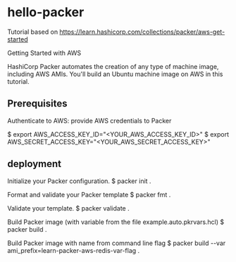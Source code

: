 # hello-packer

Tutorial based on https://learn.hashicorp.com/collections/packer/aws-get-started 

Getting Started with AWS

HashiCorp Packer automates the creation of any type of machine image, including AWS AMIs. You'll build an Ubuntu machine image on AWS in this tutorial.

## Prerequisites

Authenticate to AWS: provide AWS credentials to Packer

$ export AWS_ACCESS_KEY_ID="<YOUR_AWS_ACCESS_KEY_ID>"
$ export AWS_SECRET_ACCESS_KEY="<YOUR_AWS_SECRET_ACCESS_KEY>"

## deployment

Initialize your Packer configuration.
$ packer init .

Format and validate your Packer template
$ packer fmt .


Validate your template.
$ packer validate .

Build Packer image (with variable from the file example.auto.pkrvars.hcl)
$ packer build .

Build Packer image with name from command line flag
$ packer build --var ami_prefix=learn-packer-aws-redis-var-flag .